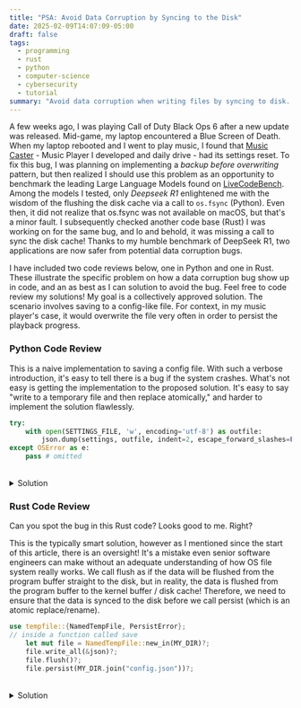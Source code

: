 ```yaml
---
title: "PSA: Avoid Data Corruption by Syncing to the Disk"
date: 2025-02-09T14:07:09-05:00
draft: false
tags:
  - programming
  - rust
  - python
  - computer-science
  - cybersecurity
  - tutorial
summary: "Avoid data corruption when writing files by syncing to disk. Learn about the risk and solutions in Python and Rust with code examples."
---
```


A few weeks ago, I was playing Call of Duty Black Ops 6 after a new update was released. Mid-game, my laptop encountered a Blue Screen of Death. When my laptop rebooted and I went to play music, I found that [Music Caster](https://github.com/elibroftw/music-caster/) - Music Player I developed and daily drive - had its settings reset. To fix this bug, I was planning on implementing a _backup before overwriting_ pattern, but then realized I should use this problem as an opportunity to benchmark the leading Large Language Models found on [LiveCodeBench](https://livecodebench.github.io/leaderboard.html). Among the models I tested, only _Deepseek R1_ enlightened me with the wisdom of the flushing the disk cache via a call to `os.fsync` (Python). Even then, it did not realize that os.fsync was not available on macOS, but that's a minor fault. I subsequently checked another code base (Rust) I was working on for the same bug, and lo and behold, it was missing a call to sync the disk cache! Thanks to my humble benchmark of DeepSeek R1, two applications are now safer from potential data corruption bugs.

I have included two code reviews below, one in Python and one in Rust. These illustrate the specific problem on how a data corruption bug show up in code, and an as best as I can solution to avoid the bug. Feel free to code review my solutions! My goal is a collectively approved solution. The scenario involves saving to a config-like file. For context, in my music player's case, it would overwrite the file very often in order to persist the playback progress.

### Python Code Review

This is a naive implementation to saving a config file. With such a verbose introduction, it's easy to tell there is a bug if the system crashes. What's not easy is getting the implementation to the proposed solution. It's easy to say "write to a temporary file and then replace atomically," and harder to implement the solution flawlessly.

```py
try:
    with open(SETTINGS_FILE, 'w', encoding='utf-8') as outfile:
        json.dump(settings, outfile, indent=2, escape_forward_slashes=False)
except OSError as e:
    pass # omitted
```

<br>
<details><summary>Solution</summary>

1. Write to a temporary file. `NamedTemporaryFile` is the way to go as it also has more secure default file permissions (owner-only permissions) than simply opening a file to write to it. Note that `SETTINGS_FILE` is an instance of `pathlib.Path`
2. Ensure that this temporary file won't be deleted upon close since we need to replace the persistent settings file
3. Ensure that if there is a program buffer regarding writing to files, that this buffer is flushed
4. Ensure that the OS disk cache is flushed to the physical disk via `os.fsync` and `F_FULLFSYNC` on macOS
    - Unfortunately Python's [`os.fsync`](https://docs.python.org/3/library/os.html#os.fsync) is unavailable on macOS, which is a great example of it's lack luster cross platform ability. On macOS, we need to use [`fcntl.fcntl(tmp_file.fileno(), fcntl.F_FULLFSYNC)`](https://github.com/rust-lang/rust/commit/d602a6b942e32f4f9a36b6c44471cfcd80a81bb6#diff-8ab68a7768c78998ca029efe4870677bc8722b5ac0bed5fb68944086202fe0e0R534)
    - I have made a [post](https://discuss.python.org/t/call-f-fullfsync-in-os-fsync-for-macos/79332) on the Python forums asking to support fsync on macOS similar to Rust's implementation of sync_all. I would appreciate some likes on this.
    - Technically, you could also write three if statements and use [os.fdatasync](https://docs.python.org/3/library/os.html#os.fdatasync) when running on Unix, but I'd argue it's better to migrate away from Python at that point!
5. Close the temporary file
6. Atomically replace the settings file with the temporary file

```py
from tempfile import NamedTemporaryFile
try:
    import fcntl
except ImportError:  # not supported in Windows
    pass
try:
    tmp_file = NamedTemporaryFile(mode='w', encoding='utf-8', prefix=SETTINGS_FILE.name, dir=SETTINGS_FILE.parent, suffix='.tmp', delete=False)
    json.dump(settings, tmp_file, indent=2, escape_forward_slashes=False)
    # send to kernel buffer
    tmp_file.flush()
    # inform OS to write to disk to avoid a situation where the file is replaced but not written to
    if platform.system() == 'Darwin':
        fcntl.fcntl(tmp_file.fileno(), fcntl.F_FULLFSYNC)
    else:
        os.fsync(tmp_file.fileno())
    tmp_file.close()
    # an atomic operation which avoids any settings file corruption at crash
    os.replace(tmp_file.name, SETTINGS_FILE)
    settings_last_modified = os.path.getmtime(SETTINGS_FILE)
    # this atomic operation ensures that a settings.file will exist if the system crashes before/after the system call
    os.replace(tmp_file, SETTINGS_FILE)
except OSError as e:
    pass
```

</details>

### Rust Code Review

Can you spot the bug in this Rust code? Looks good to me. Right?

This is the typically smart solution, however as I mentioned since the start of this article, there is an oversight! It's a mistake even senior software engineers can make without an adequate understanding of how OS file system really works. We call flush as if the data will be flushed from the program buffer straight to the disk, but in reality, the data is flushed from the program buffer to the kernel buffer / disk cache! Therefore, we need to ensure that the data is synced to the disk before we call persist (which is an atomic replace/rename).

```rs
use tempfile::{NamedTempFile, PersistError};
// inside a function called save
    let mut file = NamedTempFile::new_in(MY_DIR)?;
    file.write_all(&json)?;
    file.flush()?;
    file.persist(MY_DIR.join("config.json"))?;
```

<br>
<details><summary>Solution</summary>

To ensure that the file is synced to the disk before we persist the temporary file, call [file.as_file_mut().sync_data()](https://doc.rust-lang.org/std/fs/struct.File.html#method.sync_data).

```rs
use tempfile::{NamedTempFile, PersistError};
// inside a function called save
    let mut file = NamedTempFile::new_in(MY_DIR)?;
    file.write_all(&json)?;
    file.flush()?;
    file.as_file_mut().sync_data()?;
    file.persist(MY_DIR.join("config.json"))?;
```

</details>

